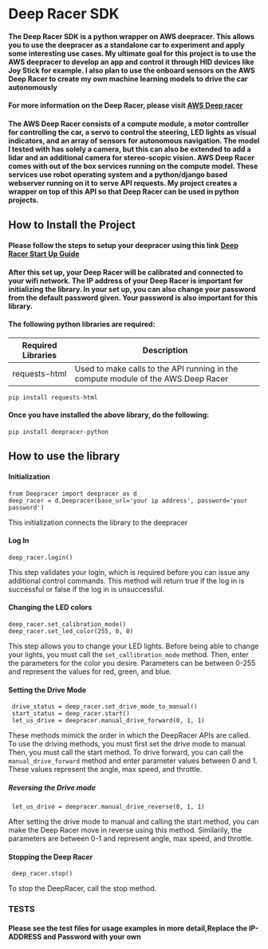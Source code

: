 # Deep Racer SDK 

#### The Deep Racer SDK is a python wrapper on AWS deepracer. This allows you to use the deepracer as a standalone car to experiment and apply some interesting use cases. My ultimate goal for this project is to use the AWS deepracer to develop an app and control it through HID devices like Joy Stick for example. I also plan to use the onboard sensors on the AWS Deep Racer to create my own machine learning models to drive the car autonomously

#### For more information on the Deep Racer, please visit [AWS Deep racer](https://aws.amazon.com/deepracer/)

#### The AWS Deep Racer consists of a compute module, a motor controller for controlling the car, a servo to control the steering, LED lights as visual indicators, and an array of sensors for autonomous navigation. The model I tested with has solely a camera, but this can also be extended to add a lidar and an additional camera for stereo-scopic vision. AWS Deep Racer comes with out of the box services running on the compute model. These services use robot operating system and a python/django based webserver running on it to serve API requests. My project creates a wrapper on top of this API so that Deep Racer can be used in python projects. 

## How to Install the Project

#### Please follow the steps to setup your deepracer using this link [Deep Racer Start Up Guide](https://d1.awsstatic.com/deepracer/AWS-DeepRacer-Getting-Started-Guide.pdf)

#### After this set up, your Deep Racer will be calibrated and connected to your wifi network. The IP address of your Deep Racer is important for initializing the library. In your set up, you can also change your password from the default password given. Your password is also important for this library. 

#### The following python libraries are required: 

| Required Libraries      | Description |
| ----------- | ----------- |
| requests-html |  Used to make calls to the API running in the compute module of the AWS Deep Racer      |

```
pip install requests-html

```
#### Once you have installed the above library, do the following: 

```
pip install deepracer-python

```

## How to use the library 

#### Initialization 
```
from Deepracer import deepracer as d
deep_racer = d.Deepracer(base_url='your ip address', password='your password')
```
This initialization connects the library to the deepracer 

#### Log In 

```
deep_racer.login()
```
This step validates your login, which is required before you can issue any additional control commands. This method will return true if the log in is successful or false if the log in is unsuccessful. 

#### Changing the LED colors

```
deep_racer.set_calibration_mode()
deep_racer.set_led_color(255, 0, 0)

```

This step allows you to change your LED lights. Before being able to change your lights, you must call the `set_callibration_mode` method. Then, enter the parameters for the color you desire. Parameters can be between 0-255 and represent the values for red, green, and blue. 

#### Setting the Drive Mode 

```
 drive_status = deep_racer.set_drive_mode_to_manual()
 start_status = deep_racer.start()
 let_us_drive = deepracer.manual_drive_forward(0, 1, 1) 
```

These methods mimick the order in which the DeepRacer APIs are called. To use the driving methods, you must first set the drive mode to manual. Then, you must call the start method. To drive forward, you can call the `manual_drive_forward` method and enter parameter values between 0 and 1. These values represent the angle, max speed, and throttle. 

##### Reversing the Drive mode 

```
 let_us_drive = deepracer.manual_drive_reverse(0, 1, 1) 
```
After setting the drive mode to manual and calling the start method, you can make the Deep Racer move in reverse using this method. Similarily, the parameters are between 0-1 and represent angle, max speed, and throttle. 

#### Stopping the Deep Racer 


```
 deep_racer.stop()
```

To stop the DeepRacer, call the stop method. 


### TESTS 
#### Please see the test files for usage examples in more detail,Replace the IP-ADDRESS and Password with your own 
